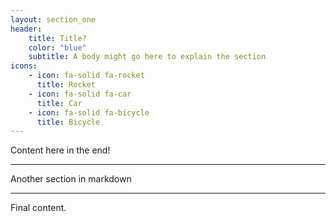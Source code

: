 ```yaml
---
layout: section_one
header:
    title: Title?
    color: "blue"
    subtitle: A body might go here to explain the section
icons:
    - icon: fa-solid fa-rocket
      title: Rocket
    - icon: fa-solid fa-car
      title: Car
    - icon: fa-solid fa-bicycle
      title: Bicycle
---
```


Content here in the end!

-----

Another section in markdown

-----

Final content.

